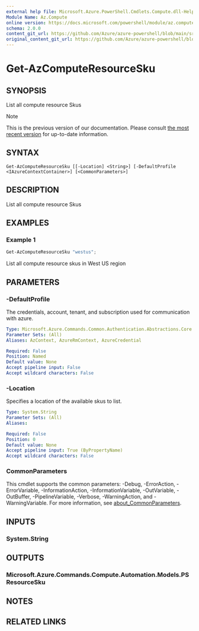 ```yaml
---
external help file: Microsoft.Azure.PowerShell.Cmdlets.Compute.dll-Help.xml
Module Name: Az.Compute
online version: https://docs.microsoft.com/powershell/module/az.compute/get-azcomputeresourcesku
schema: 2.0.0
content_git_url: https://github.com/Azure/azure-powershell/blob/main/src/Compute/Compute/help/Get-AzComputeResourceSku.md
original_content_git_url: https://github.com/Azure/azure-powershell/blob/main/src/Compute/Compute/help/Get-AzComputeResourceSku.md
---
```


# Get-AzComputeResourceSku

## SYNOPSIS
List all compute resource Skus

> [!NOTE]
>This is the previous version of our documentation. Please consult [the most recent version](/powershell/module/az.compute/get-azcomputeresourcesku) for up-to-date information.

## SYNTAX

```
Get-AzComputeResourceSku [[-Location] <String>] [-DefaultProfile <IAzureContextContainer>] [<CommonParameters>]
```

## DESCRIPTION
List all compute resource Skus

## EXAMPLES

### Example 1
```powershell
Get-AzComputeResourceSku "westus";
```

List all compute resource skus in West US region

## PARAMETERS

### -DefaultProfile
The credentials, account, tenant, and subscription used for communication with azure.

```yaml
Type: Microsoft.Azure.Commands.Common.Authentication.Abstractions.Core.IAzureContextContainer
Parameter Sets: (All)
Aliases: AzContext, AzureRmContext, AzureCredential

Required: False
Position: Named
Default value: None
Accept pipeline input: False
Accept wildcard characters: False
```

### -Location
Specifies a location of the available skus to list.

```yaml
Type: System.String
Parameter Sets: (All)
Aliases:

Required: False
Position: 0
Default value: None
Accept pipeline input: True (ByPropertyName)
Accept wildcard characters: False
```

### CommonParameters
This cmdlet supports the common parameters: -Debug, -ErrorAction, -ErrorVariable, -InformationAction, -InformationVariable, -OutVariable, -OutBuffer, -PipelineVariable, -Verbose, -WarningAction, and -WarningVariable. For more information, see [about_CommonParameters](http://go.microsoft.com/fwlink/?LinkID=113216).

## INPUTS

### System.String

## OUTPUTS

### Microsoft.Azure.Commands.Compute.Automation.Models.PSResourceSku

## NOTES

## RELATED LINKS
